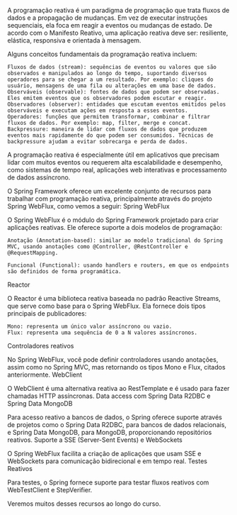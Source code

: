 

A programação reativa é um paradigma de programação que trata fluxos de dados e a propagação de mudanças. Em vez de executar instruções sequenciais, ela foca em reagir a eventos ou mudanças de estado. De acordo com o Manifesto Reativo, uma aplicação reativa deve ser: resiliente, elástica, responsiva e orientada à mensagem.

Alguns conceitos fundamentais da programação reativa incluem:

    Fluxos de dados (stream): sequências de eventos ou valores que são observados e manipulados ao longo do tempo, suportando diversos operadores para se chegar a um resultado. Por exemplo: cliques do usuário, mensagens de uma fila ou alterações em uma base de dados.
    Observáveis (observable): fontes de dados que podem ser observadas. Eles emitem eventos que os observadores podem escutar e reagir.
    Observadores (observer): entidades que escutam eventos emitidos pelos observáveis e executam ações em resposta a esses eventos.
    Operadores: funções que permitem transformar, combinar e filtrar fluxos de dados. Por exemplo: map, filter, merge e concat.
    Backpressure: maneira de lidar com fluxos de dados que produzem eventos mais rapidamente do que podem ser consumidos. Técnicas de backpressure ajudam a evitar sobrecarga e perda de dados.

A programação reativa é especialmente útil em aplicativos que precisam lidar com muitos eventos ou requerem alta escalabilidade e desempenho, como sistemas de tempo real, aplicações web interativas e processamento de dados assíncrono.

O Spring Framework oferece um excelente conjunto de recursos para trabalhar com programação reativa, principalmente através do projeto Spring WebFlux, como vemos a seguir:
Spring WebFlux

O Spring WebFlux é o módulo do Spring Framework projetado para criar aplicações reativas. Ele oferece suporte a dois modelos de programação:

    Anotação (Annotation-based): similar ao modelo tradicional do Spring MVC, usando anotações como @Controller, @RestController e @RequestMapping.

    Funcional (Functional): usando handlers e routers, em que os endpoints são definidos de forma programática.

Reactor

O Reactor é uma biblioteca reativa baseada no padrão Reactive Streams, que serve como base para o Spring WebFlux. Ela fornece dois tipos principais de publicadores:

    Mono: representa um único valor assíncrono ou vazio.
    Flux: representa uma sequência de 0 a N valores assíncronos.

Controladores reativos

No Spring WebFlux, você pode definir controladores usando anotações, assim como no Spring MVC, mas retornando os tipos Mono e Flux, citados anteriormente.
WebClient

O WebClient é uma alternativa reativa ao RestTemplate e é usado para fazer chamadas HTTP assíncronas.
Data access com Spring Data R2DBC e Spring Data MongoDB

Para acesso reativo a bancos de dados, o Spring oferece suporte através de projetos como o Spring Data R2DBC, para bancos de dados relacionais, e Spring Data MongoDB, para MongoDB, proporcionando repositórios reativos.
Suporte a SSE (Server-Sent Events) e WebSockets

O Spring WebFlux facilita a criação de aplicações que usam SSE e WebSockets para comunicação bidirecional e em tempo real.
Testes Reativos

Para testes, o Spring fornece suporte para testar fluxos reativos com WebTestClient e StepVerifier.

Veremos muitos desses recursos ao longo do curso.
